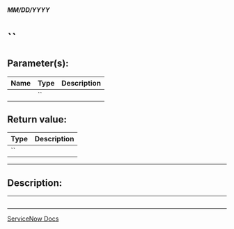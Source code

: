 ##### MM/DD/YYYY
# ``

## Parameter(s):
| Name | Type | Description |
|---|---|---|
|  | `` |  |

## Return value:
| Type | Description |
|---|---|
| `` |   |

---

## Description:


---

```js

```

---

[ServiceNow Docs](https://developer.servicenow.com/app.do#!/api_doc?v=newyork&id=c_GlideAjaxV3API)